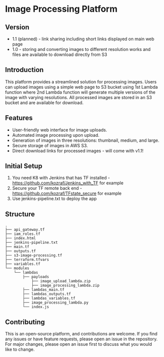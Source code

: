 
# Image Processing Platform

## Version
- 1.1 (planned) - link sharing including short links displayed on main web page
- 1.0 - storing and converting images to different resolution works and files are available to download directly from S3

## Introduction
This platform provides a streamlined solution for processing images. 
Users can upload images using a simple web page to S3 bucket using 1st Lambda function 
where 2nd Lambda function will generate multiple versions of the image with varying resolutions. 
All processed images are stored in an S3 bucket and are available for download.

## Features
- User-friendly web interface for image uploads.
- Automated image processing upon upload.
- Generation of images in three resolutions: thumbnail, medium, and large.
- Secure storage of images in AWS S3.
- Direct download links for processed images - will come with v1.1!

## Initial Setup
1. You need K8 with Jenkins that has TF installed - https://github.com/kozraf/Jenkins_with_TF for example
2. Secure your TF remote back end - https://github.com/kozraf/TFstate_secure for example
3. Use jenkins-pipeline.txt to deploy the app

## Structure
```
.
├── api_gateway.tf
├── iam_roles.tf
├── index.html
├── jenkins-pipeline.txt
├── main.tf
├── outputs.tf
├── s3-image-processing.tf
├── terraform.tfvars
├── variables.tf
└── modules
    └── lambdas
        ├── payloads
            ├── image_upload_lambda.zip
            ├── image_processing_lambda.zip                
        ├── lambdas_main.tf
        ├── lambdas_outputs.tf
        ├── lambdas_variables.tf
        ├── image_processing_lambda.py
        └── index.js
```

## Contributing
This is an open-source platform, and contributions are welcome. If you find any issues or have feature requests, please open an issue in the repository. For major changes, please open an issue first to discuss what you would like to change.
